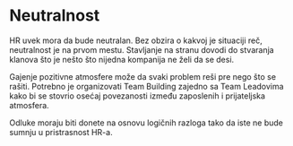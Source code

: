 # Neutralnost

HR uvek mora da bude neutralan. Bez obzira o kakvoj je situaciji reč, neutralnost je na prvom mestu. Stavljanje na stranu dovodi do stvaranja klanova što je nešto što nijedna kompanija ne želi da se desi. 

Gajenje pozitivne atmosfere može da svaki problem reši pre nego što se rašiti. Potrebno je organizovati Team Building zajedno sa Team Leadovima kako bi se stovrio osećaj povezanosti između zaposlenih i prijateljska atmosfera. 

Odluke moraju biti donete na osnovu logičnih razloga tako da iste ne bude sumnju u pristrasnost HR-a.

